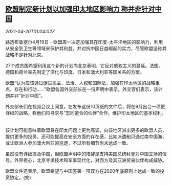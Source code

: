 <!--1618882263000-->
[欧盟制定新计划以加强印太地区影响力 称并非针对中国](https://cn.reuters.com/article/eu-china-indopacific-0420-idCNKBS2C7031)
------

<div><i>2021-04-20T01:04:02Z</i></div><p>路透布鲁塞尔4月19日 - 欧盟周一决定加强其在印度-太平洋地区的影响力，利用从安全到卫生等领域来保护其利益，并对抗中国日益崛起的实力，尽管欧盟坚称其战略不是针对北京。 　</p><p>27个成员国希望利用这个新的计划向北京表明，它反对威权主义的蔓延。法国、德国和荷兰率先制定了深化与印度、日本和澳大利亚等国关系的方案。 　</p><p>欧盟“认为应该通过促进民主、法治、人权和国际法，加强在印太地区的战略重点、存在和行动……”欧盟各国外交部长在一份声明中表示。外交官们表示，该计划并非“针对中国”。 　</p><p>外交部长们在视频会议上同意，在发布这份10页纸的文件后，将在9月出台一项更详细的战略，称他们将寻求与“志同道合的伙伴”合作，维护印太地区的基本权利。 　</p><p>该计划可能意味着欧盟将在印太问题上更为高调，向该地区派出更多的欧盟人员，提供更多的投资，还可能提高在安全方面的存在感，比如派遣船只通过南中国海，或让欧洲人参加澳大利亚的巡逻，不过所有细节尚未达成一致。 　</p><p>虽然没有详细提及中国，但欧盟声明中的措辞是支持美国总统拜登对中国立场的信号。外界担心，北京寻求技术和军事现代化，对西方及其亚洲贸易伙伴构成威胁。</p><p>欧盟文件还表示，欧盟希望与中国签署一项双方在2020年底原则上达成一致的投资协定。(完)</p>
